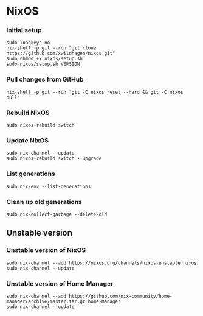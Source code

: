 # NixOS

### Initial setup

```
sudo loadkeys no
nix-shell -p git --run "git clone https://github.com/xwildhagen/nixos.git"
sudo chmod +x nixos/setup.sh
sudo nixos/setup.sh VERSION
```

### Pull changes from GitHub

```
nix-shell -p git --run "git -C nixos reset --hard && git -C nixos pull"
```

### Rebuild NixOS

```
sudo nixos-rebuild switch
```

### Update NixOS

```
sudo nix-channel --update
sudo nixos-rebuild switch --upgrade
```

### List generations

```
sudo nix-env --list-generations
```

### Clean up old generations

```
sudo nix-collect-garbage --delete-old
```

## Unstable version

### Unstable version of NixOS

```
sudo nix-channel --add https://nixos.org/channels/nixos-unstable nixos
sudo nix-channel --update
```

### Unstable version of Home Manager

```
sudo nix-channel --add https://github.com/nix-community/home-manager/archive/master.tar.gz home-manager
sudo nix-channel --update
```
